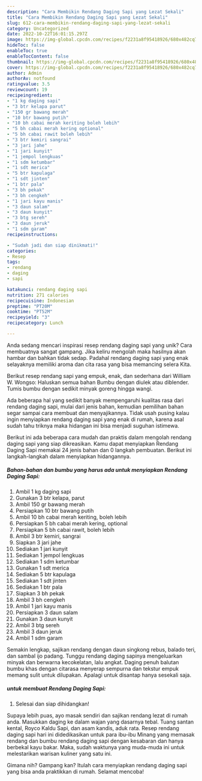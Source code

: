 ```yaml
---
description: "Cara Membikin Rendang Daging Sapi yang Lezat Sekali"
title: "Cara Membikin Rendang Daging Sapi yang Lezat Sekali"
slug: 612-cara-membikin-rendang-daging-sapi-yang-lezat-sekali
category: Uncategorized
date: 2022-10-22T16:01:15.297Z
image: https://img-global.cpcdn.com/recipes/f2231a8f95418926/680x482cq70/rendang-daging-sapi-foto-resep-utama.jpg
hideToc: false
enableToc: true
enableTocContent: false
thumbnail: https://img-global.cpcdn.com/recipes/f2231a8f95418926/680x482cq70/rendang-daging-sapi-foto-resep-utama.jpg
cover: https://img-global.cpcdn.com/recipes/f2231a8f95418926/680x482cq70/rendang-daging-sapi-foto-resep-utama.jpg
author: Admin
authorAv: notfound
ratingvalue: 3.5
reviewcount: 19
recipeingredient:
- "1 kg daging sapi"
- "3 btr kelapa parut"
- "150 gr bawang merah"
- "10 btr bawang putih"
- "10 bh cabai merah keriting boleh lebih"
- "5 bh cabai merah kering optional"
- "5 bh cabai rawit boleh lebih"
- "3 btr kemiri sangrai"
- "3 jari jahe"
- "1 jari kunyit"
- "1 jempol lengkuas"
- "1 sdm ketumbar"
- "1 sdt merica"
- "5 btr kapulaga"
- "1 sdt jinten"
- "1 btr pala"
- "3 bh pekak"
- "3 bh cengkeh"
- "1 jari kayu manis"
- "3 daun salam"
- "3 daun kunyit"
- "3 btg sereh"
- "3 daun jeruk"
- "1 sdm garam"
recipeinstructions:

- "Sudah jadi dan siap dinikmati!"
categories:
- Resep
tags:
- rendang
- daging
- sapi

katakunci: rendang daging sapi 
nutrition: 271 calories
recipecuisine: Indonesian
preptime: "PT20M"
cooktime: "PT52M"
recipeyield: "3"
recipecategory: Lunch

---
```





Anda sedang mencari inspirasi resep rendang daging sapi yang unik? Cara membuatnya sangat gampang. Jika keliru mengolah maka hasilnya akan hambar dan bahkan tidak sedap. Padahal rendang daging sapi yang enak selayaknya memiliki aroma dan cita rasa yang bisa memancing selera Kita.





Berikut resep rendang sapi yang empuk, enak, dan sederhana dari William W. Wongso: Haluskan semua bahan Bumbu dengan diulek atau diblender. Tumis bumbu dengan sedikit minyak goreng hingga wangi.

Ada beberapa hal yang sedikit banyak mempengaruhi kualitas rasa dari rendang daging sapi, mulai dari jenis bahan, kemudian pemilihan bahan segar sampai cara membuat dan menyajikannya. Tidak usah pusing kalau ingin menyiapkan rendang daging sapi yang enak di rumah, karena asal sudah tahu triknya maka hidangan ini bisa menjadi suguhan istimewa.






Berikut ini ada beberapa cara mudah dan praktis dalam mengolah rendang daging sapi yang siap dikreasikan. Kamu dapat menyiapkan Rendang Daging Sapi memakai 24 jenis bahan dan 0 langkah pembuatan. Berikut ini langkah-langkah dalam menyiapkan hidangannya.

<!--inarticleads1-->

##### Bahan-bahan dan bumbu yang harus ada untuk menyiapkan Rendang Daging Sapi:

1. Ambil 1 kg daging sapi
1. Gunakan 3 btr kelapa, parut
1. Ambil 150 gr bawang merah
1. Persiapkan 10 btr bawang putih
1. Ambil 10 bh cabai merah keriting, boleh lebih
1. Persiapkan 5 bh cabai merah kering, optional
1. Persiapkan 5 bh cabai rawit, boleh lebih
1. Ambil 3 btr kemiri, sangrai
1. Siapkan 3 jari jahe
1. Sediakan 1 jari kunyit
1. Sediakan 1 jempol lengkuas
1. Sediakan 1 sdm ketumbar
1. Gunakan 1 sdt merica
1. Sediakan 5 btr kapulaga
1. Sediakan 1 sdt jinten
1. Sediakan 1 btr pala
1. Siapkan 3 bh pekak
1. Ambil 3 bh cengkeh
1. Ambil 1 jari kayu manis
1. Persiapkan 3 daun salam
1. Gunakan 3 daun kunyit
1. Ambil 3 btg sereh
1. Ambil 3 daun jeruk
1. Ambil 1 sdm garam


Semakin lengkap, sajikan rendang dengan daun singkong rebus, balado teri, dan sambal ijo padang. Tunggu rendang daging sapinya mengeluarkan minyak dan berwarna kecokelatan, lalu angkat. Daging penuh balutan bumbu khas dengan citarasa menyerap sempurna dan tekstur empuk memang sulit untuk dilupakan. Apalagi untuk disantap hanya sesekali saja. 

<!--inarticleads2-->

#####  untuk membuat Rendang Daging Sapi:


1. Selesai dan siap dihidangkan!

Supaya lebih puas, ayo masak sendiri dan sajikan rendang lezat di rumah anda. Masukkan daging ke dalam wajan yang dasarnya tebal. Tuang santan kental, Royco Kaldu Sapi, dan asam kandis, aduk rata. Resep rendang daging sapi hari ini didedikasikan untuk para ibu-ibu Minang yang memasak rendang dan bumbu rendang daging sapi dengan kesabaran dan hanya berbekal kayu bakar. Maka, sudah waktunya yang muda-muda ini untuk melestarikan warisan kuliner yang satu ini. 

Gimana nih? Gampang kan? Itulah cara menyiapkan rendang daging sapi yang bisa anda praktikkan di rumah. Selamat mencoba!
